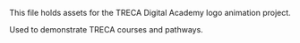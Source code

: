 This file holds assets for the TRECA Digital Academy logo animation project.

Used to demonstrate TRECA courses and pathways.